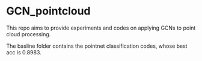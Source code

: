 # GCN_pointcloud
This repo aims to provide experiments and codes on applying GCNs to point cloud processing.

The basline folder contains the pointnet classification codes, whose best acc is 0.8983.

